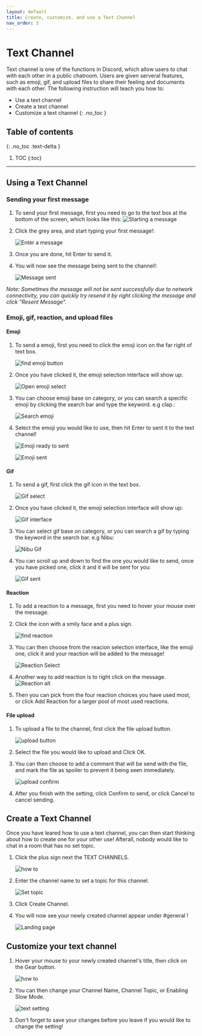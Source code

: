 ```yaml
---
layout: default
title: Create, customize, and use a Text Channel
nav_order: 3
---
```


# Text Channel

Text channel is one of the functions in Discord, which allow users to chat with each other in a public chatroom. Users are given serveral features, such as emoji, gif, and upload files to share their feeling and documents with each other. The following instruction will teach you how to:

- Use a text channel
- Create a text channel
- Customize a text channel
{: .no_toc }

## Table of contents
{: .no_toc .text-delta }

1. TOC
{:toc}

---

## Using a Text Channel

### Sending your first message

1. To send your first message, first you need to go to the text box at the bottom of the screen, which looks like this:
    ![Starting a message](https://github.com/bobsmithliu/discordfordummies/blob/gh-pages/assets/images/comm-user-doc-pic/text-channel-start-message.PNG?raw=true)

2. Click the grey area, and start typing your first message!:

    ![Enter a message](https://github.com/bobsmithliu/discordfordummies/blob/gh-pages/assets/images/comm-user-doc-pic/text-channel-text-enter.png?raw=true)

3. Once you are done, hit Enter to send it.

4. You will now see the message being sent to the channel!:

    ![Message sent](https://github.com/bobsmithliu/discordfordummies/blob/gh-pages/assets/images/comm-user-doc-pic/text-channel-msg-sent.png?raw=true)

_Note: Sometimes the message will not be sent successfully due to network connectivity, you can quickly try resend it by right clicking the message and click "Resent Message"._

### Emoji, gif, reaction, and upload files

#### Emoji

1. To send a emoji, first you need to click the emoji icon on the far right of text box.

    ![find emoji button](https://github.com/bobsmithliu/discordfordummies/blob/gh-pages/assets/images/comm-user-doc-pic/text-channel-emoji-find.png?raw=true)

2. Once you have clicked it, the emoji selection interface will show up:

    ![Open emoji select](https://github.com/bobsmithliu/discordfordummies/blob/gh-pages/assets/images/comm-user-doc-pic/text-channel-emoji.png?raw=true)

3. You can choose emoji base on category, or you can search a specific emoji by clicking the search bar and type the keyword. e.g clap.:

    ![Search emoji](https://github.com/bobsmithliu/discordfordummies/blob/gh-pages/assets/images/comm-user-doc-pic/text-channel-emoji-search.png?raw=true)

4. Select the emoji you would like to use, then hit Enter to sent it to the text channel!

    ![Emoji ready to sent](https://github.com/bobsmithliu/discordfordummies/blob/gh-pages/assets/images/comm-user-doc-pic/text-channel-emoji-ready-to-send.png?raw=true)

    ![Emoji sent](https://github.com/bobsmithliu/discordfordummies/blob/gh-pages/assets/images/comm-user-doc-pic/text-channel-emoji-sent.png?raw=true)




#### Gif

1. To send a gif, first click the gif icon in the text box.

    ![Gif select](https://github.com/bobsmithliu/discordfordummies/blob/gh-pages/assets/images/comm-user-doc-pic/text-channel-gif-icon.png?raw=true)

2. Once you have clicked it, the emoji selection interface will show up:

    ![Gif interface](https://github.com/bobsmithliu/discordfordummies/blob/gh-pages/assets/images/comm-user-doc-pic/text-channel-gif.png?raw=true)

3. You can select gif base on category, or you can search a gif by typing the keyword in the search bar. e.g Nibu:

    ![Nibu Gif](https://github.com/bobsmithliu/discordfordummies/blob/gh-pages/assets/images/comm-user-doc-pic/text-channel-gif-search.png?raw=true)

4. You can scroll up and down to find the one you would like to send, once you have picked one, click it and it will be sent for you:

    ![Gif sent](https://github.com/bobsmithliu/discordfordummies/blob/gh-pages/assets/images/comm-user-doc-pic/text-channel-gif-sent.png?raw=true)

#### Reaction

1. To add a reaction to a message, first you need to hover your mouse over the message.


2. Click the icon with a smily face and a plus sign.

    ![find reaction](https://github.com/bobsmithliu/discordfordummies/blob/gh-pages/assets/images/comm-user-doc-pic/text-channel-find-reaction.png?raw=true)

3. You can then choose from the reacion selection interface, like the emoji one, click it and your reaction will be added to the message!

    ![Reaction Select](https://github.com/bobsmithliu/discordfordummies/blob/gh-pages/assets/images/comm-user-doc-pic/text-channel-add-reaction.png?raw=true)

4. Another way to add reaction is to right click on the message.
    ![Reaction alt](https://github.com/bobsmithliu/discordfordummies/blob/gh-pages/assets/images/comm-user-doc-pic/text-channel-reaction-alt.png?raw=true)

5. Then you can pick from the four reaction choices you have used most, or click Add Reaction for a larger pool of most used reactions.
    
    
#### File upload

1. To upload a file to the channel, first click the file upload button.

    ![upload button](https://github.com/bobsmithliu/discordfordummies/blob/gh-pages/assets/images/comm-user-doc-pic/text-channel-file-upload-button.png?raw=true)
    
2. Select the file you would like to upload and Click OK.

3. You can then choose to add a comment that will be send with the file, and mark the file as spoiler to prevent it being seen immediately.

    ![upload confirm](https://github.com/bobsmithliu/discordfordummies/blob/gh-pages/assets/images/comm-user-doc-pic/text-channel-file-upload-option.png?raw=true)
    
4. After you finish with the setting, click Confirm to send, or click Cancel to cancel sending.


## Create a Text Channel

Once you have leared how to use a text channel, you can then start thinking about how to create one for your other use! Afterall, nobody would like to chat in a room that has no set topic.

1. Click the plus sign next the TEXT CHANNELS.

    ![how to](https://github.com/bobsmithliu/discordfordummies/blob/gh-pages/assets/images/comm-user-doc-pic/text-channel-create-how-to.png?raw=true)

2. Enter the channel name to set a topic for this channel.

    ![Set topic](https://github.com/bobsmithliu/discordfordummies/blob/gh-pages/assets/images/comm-user-doc-pic/text-channel-create-channel-setting.png?raw=true)

3. Click Create Channel.

4. You will now see your newly created channel appear under #general !
    
    ![Landing page](https://github.com/bobsmithliu/discordfordummies/blob/gh-pages/assets/images/comm-user-doc-pic/text-channel-create-channel-landing.png?raw=true)

## Customize your text channel

1. Hover your mouse to your newly created channel's title, then click on the Gear button.

    ![how to](https://github.com/bobsmithliu/discordfordummies/blob/gh-pages/assets/images/comm-user-doc-pic/text-channel-create-how-to.png?raw=true)

2. You can then change your Channel Name, Channel Topic, or Enabling Slow Mode.

    ![text setting](https://github.com/bobsmithliu/discordfordummies/blob/gh-pages/assets/images/comm-user-doc-pic/text-channel-setting-landing-page.png?raw=true)

3. Don't forget to save your changes before you leave if you would like to change the setting!

